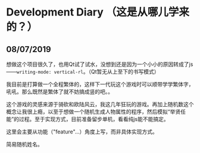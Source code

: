 Development Diary （这是从哪儿学来的？）
=====
08/07/2019
----
想做这个项目很久了，也用Qt试了试水，没想到还是因为一个小小的原因转成了js——`writing-mode: vertical-rl`。（Qt暂无从上至下的书写模式）

我目前是打算做一个全程繁体的，这样下一代玩这个游戏时可以顺带学学繁体字，吼吼。那么既然是繁体了就不妨搞成竖的吧。。

这个游戏的灵感来源于骑砍和欧陆风云，我这几年狂玩的游戏。再加上随机数这个概念让我很上瘾，以至于想做一个随机生成人物属性的程序，然后模拟“举贤任能”的过程。至于实现方式，目前准备留步单机，看看纯js能不能搞定。

这里会主要从功能（"feature"...）角度上写，而非具体实现方式。

简易随机姓名。
